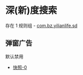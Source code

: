 # 深(新)度搜索

存在 1 规则组 - [com.bz.yilianlife.sd](/src/apps/com.bz.yilianlife.sd.ts)

## 弹窗广告

默认禁用

- [快照-0](https://i.gkd.li/import/13766176)
